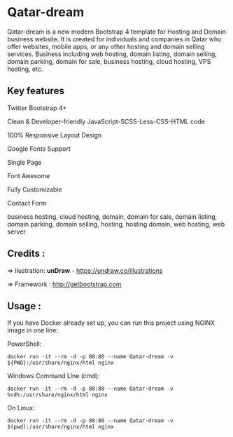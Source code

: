 # Qatar-dream
Qatar-dream is a new modern Bootstrap 4 template for Hosting and Domain business website. It is created for individuals and companies in Qatar who offer websites, mobile apps, or any other hosting and domain selling services. Business including web hosting, domain listing, domain selling, domain parking, domain for sale, business hosting, cloud hosting, VPS hosting, etc.

Key features
-------------
Twitter Bootstrap 4+

Clean & Developer-friendly JavaScript-SCSS-Less-CSS-HTML code

100% Responsive Layout Design 

Google Fonts Support

Single Page

Font Awesome 

Fully Customizable

Contact Form

business hosting, cloud hosting, domain, domain for sale, domain listing, domain parking, domain selling, hosting, hosting domain, web hosting, web server 

Credits :
-------
=> Ilustration: **unDraw** - https://undraw.co/illustrations 

=> Framework : http://getbootstrap.com



Usage :
-------
If you have Docker already set up, you can run this project using NGINX image in one line:

PowerShell:

``` docker run -it --rm -d -p 80:80 --name Qatar-dream -v ${PWD}:/usr/share/nginx/html nginx ```

Windows Command Line (cmd):

``` docker run -it --rm -d -p 80:80 --name Qatar-dream -v %cd%:/usr/share/nginx/html nginx ```

On Linux:

``` docker run -it --rm -d -p 80:80 --name Qatar-dream -v $(pwd):/usr/share/nginx/html nginx ```

